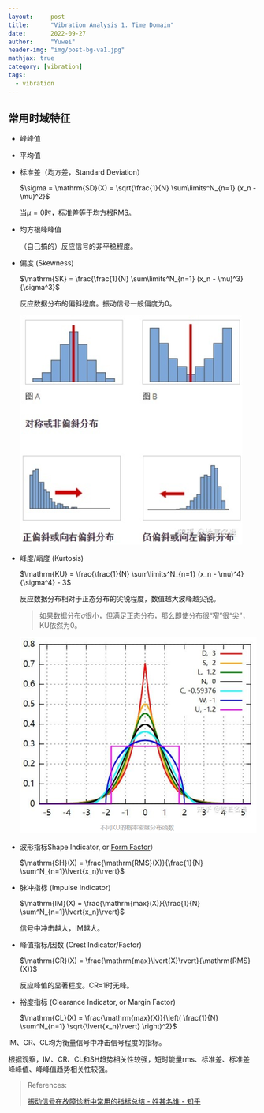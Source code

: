 ```yaml
---
layout:     post
title:      "Vibration Analysis 1. Time Domain"
date:       2022-09-27
author:     "Yuwei"
header-img: "img/post-bg-va1.jpg"
mathjax: true
category: [vibration]
tags:
  - vibration
---
```


## 常用时域特征


- 峰峰值

- 平均值

- 标准差（均方差，Standard Deviation）
  
  $\sigma = \mathrm{SD}(X) = \sqrt{\frac{1}{N} \sum\limits^N_{n=1} (x_n - \mu)^2}$
  
  当$\mu=0$时，标准差等于均方根RMS。

- 均方根峰峰值

  （自己搞的）反应信号的非平稳程度。

- 偏度 (Skewness)
  
  $\mathrm{SK} = \frac{\frac{1}{N} \sum\limits^N_{n=1} (x_n - \mu)^3}{\sigma^3}$
  
  反应数据分布的偏斜程度。振动信号一般偏度为0。

  ![skewness](/img/post-img/220927/skewness.png)

- 峰度/峭度 (Kurtosis)
  
  $\mathrm{KU} = \frac{\frac{1}{N} \sum\limits^N_{n=1} (x_n - \mu)^4}{\sigma^4} - 3$
  
  反应数据分布相对于正态分布的尖锐程度，数值越大波峰越尖锐。

  > 如果数据分布$\sigma$很小，但满足正态分布，那么即使分布很“窄”很“尖”，KU依然为0。

  ![kurtosis](/img/post-img/220927/kurtosis.png)

- 波形指标Shape Indicator, or [Form Factor](https://en.wikipedia.org/wiki/Form_factor_(electronics))）

  $\mathrm{SH}(X) = \frac{\mathrm{RMS}(X)}{\frac{1}{N} \sum^N_{n=1}\lvert{x_n}\rvert}$

- 脉冲指标 (Impulse Indicator)
  
  $\mathrm{IM}(X) = \frac{\mathrm{max}(X)}{\frac{1}{N} \sum^N_{n=1}\lvert{x_n}\rvert}$
  
  信号中冲击越大，IM越大。

- 峰值指标/因数 (Crest Indicator/Factor)
  
  $\mathrm{CR}(X) = \frac{\mathrm{max}\lvert{X}\rvert}{\mathrm{RMS}(X)}$
  
  反应峰值的显著程度。CR=1时无峰。

- 裕度指标 (Clearance Indicator, or Margin Factor)
  
  $\mathrm{CL}(X) = \frac{\mathrm{max}(X)}{\left( \frac{1}{N} \sum^N_{n=1} \sqrt{\lvert{x_n}\rvert} \right)^2}$

IM、CR、CL均为衡量信号中冲击信号程度的指标。



根据观察，IM、CR、CL和SH趋势相关性较强，短时能量rms、标准差、标准差峰峰值、峰峰值趋势相关性较强。



> References:
>
> [振动信号在故障诊断中常用的指标总结 - 姓甚名谁 - 知乎](https://zhuanlan.zhihu.com/p/478327912)
